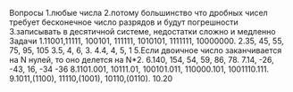 Вопросы
1.любые числа
2.потому большинство что дробных чисел требует бесконечное число разрядов и будут погрешности
3.записывать в десятичной системе, недостатки сложно и медленно
Задачи
1.11001,11111, 100101, 111111, 1010101, 1111111, 10000000.
2.35, 45, 55, 75, 95, 105
3.5, 4, 6, 3.
4.4, 4, 5, 1
5.Если двоичное число заканчивается на N нулей, то оно делется на N*2.
6.140, 154, 54, 59, 86, 78.
7.14, -26, -43, 16, -34 -36
8.1101.001, 10111.01, 100101.011, 110000.101, 1001110.111.
9.1011,(1100), 11110,(1001), 10110,(0110).
10.20

